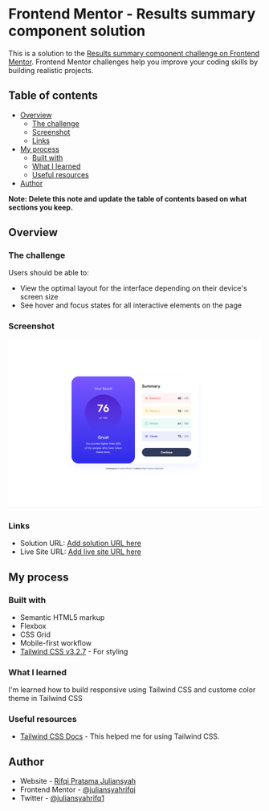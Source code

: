 # Frontend Mentor - Results summary component solution

This is a solution to the [Results summary component challenge on Frontend Mentor](https://www.frontendmentor.io/challenges/results-summary-component-CE_K6s0maV). Frontend Mentor challenges help you improve your coding skills by building realistic projects.

## Table of contents

- [Overview](#overview)
  - [The challenge](#the-challenge)
  - [Screenshot](#screenshot)
  - [Links](#links)
- [My process](#my-process)
  - [Built with](#built-with)
  - [What I learned](#what-i-learned)
  - [Useful resources](#useful-resources)
- [Author](#author)

**Note: Delete this note and update the table of contents based on what sections you keep.**

## Overview

### The challenge

Users should be able to:

- View the optimal layout for the interface depending on their device's screen size
- See hover and focus states for all interactive elements on the page

### Screenshot

![](./screenshoot.png)

### Links

- Solution URL: [Add solution URL here](https://your-solution-url.com)
- Live Site URL: [Add live site URL here](https://your-live-site-url.com)

## My process

### Built with

- Semantic HTML5 markup
- Flexbox
- CSS Grid
- Mobile-first workflow
- [Tailwind CSS v3.2.7](https://tailwindcss.com/) - For styling

### What I learned

I'm learned how to build responsive using Tailwind CSS and custome color theme in Tailwind CSS

### Useful resources

- [Tailwind CSS Docs](https://tailwindcss.com/) - This helped me for using Tailwind CSS.

## Author

- Website - [Rifqi Pratama Juliansyah](https://www.rifqipratamaj.me)
- Frontend Mentor - [@juliansyahrifqi](https://www.frontendmentor.io/profile/juliansyahrifqi)
- Twitter - [@juliansyahrifq1](https://www.twitter.com/juliansyahrifq1)
